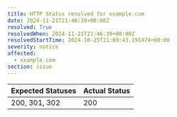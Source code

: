 ```yaml
---
title: HTTP Status resolved for example.com
date: 2024-11-21T21:46:39+00:00Z
resolved: True
resolvedWhen: 2024-11-21T21:46:39+00:00Z
resolvedStartTime: 2024-10-25T21:09:43.191474+00:00
severity: notice
affected:
  - example.com
section: issue
---
```


| Expected Statuses | Actual Status  |
|-------------------|----------------|
| 200, 301, 302 | 200 |
